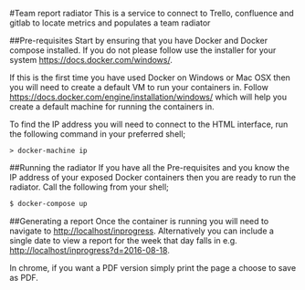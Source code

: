 #Team report radiator
This is a service to connect to Trello, confluence and gitlab to locate metrics and populates a team radiator

##Pre-requisites
Start by ensuring that you have Docker and Docker compose installed. If you do not please follow use the installer for your system <https://docs.docker.com/windows/>.

If this is the first time you have used Docker on Windows or Mac OSX then you will need to create a default VM to run your containers in. Follow <https://docs.docker.com/engine/installation/windows/> which will help you create a default machine for running the containers in.

To find the IP address you will need to connect to the HTML interface, run the following command in your preferred shell;

```
> docker-machine ip
```

##Running the radiator
If you have all the Pre-requisites and you know the IP address of your exposed Docker containers then you are ready to run the radiator. Call the following from your shell;

```bash
$ docker-compose up
```

##Generating a report
Once the container is running you will need to navigate to <http://localhost/inprogress>. Alternatively you can include a single date to view a report for the week that day falls in e.g. <http://localhost/inprogress?d=2016-08-18>.

In chrome, if you want a PDF version simply print the page a choose to save as PDF.
